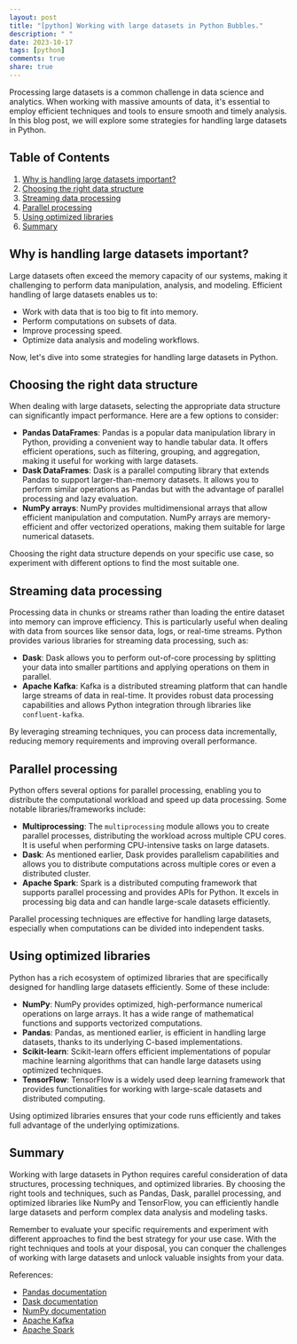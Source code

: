 ```yaml
---
layout: post
title: "[python] Working with large datasets in Python Bubbles."
description: " "
date: 2023-10-17
tags: [python]
comments: true
share: true
---
```


Processing large datasets is a common challenge in data science and analytics. When working with massive amounts of data, it's essential to employ efficient techniques and tools to ensure smooth and timely analysis. In this blog post, we will explore some strategies for handling large datasets in Python.

## Table of Contents

1. [Why is handling large datasets important?](#why-is-handling-large-datasets-important)
2. [Choosing the right data structure](#choosing-the-right-data-structure)
3. [Streaming data processing](#streaming-data-processing)
4. [Parallel processing](#parallel-processing)
5. [Using optimized libraries](#using-optimized-libraries)
6. [Summary](#summary)

## Why is handling large datasets important?

Large datasets often exceed the memory capacity of our systems, making it challenging to perform data manipulation, analysis, and modeling. Efficient handling of large datasets enables us to:

- Work with data that is too big to fit into memory.
- Perform computations on subsets of data.
- Improve processing speed.
- Optimize data analysis and modeling workflows.

Now, let's dive into some strategies for handling large datasets in Python.

## Choosing the right data structure

When dealing with large datasets, selecting the appropriate data structure can significantly impact performance. Here are a few options to consider:

- **Pandas DataFrames**: Pandas is a popular data manipulation library in Python, providing a convenient way to handle tabular data. It offers efficient operations, such as filtering, grouping, and aggregation, making it useful for working with large datasets.
- **Dask DataFrames**: Dask is a parallel computing library that extends Pandas to support larger-than-memory datasets. It allows you to perform similar operations as Pandas but with the advantage of parallel processing and lazy evaluation.
- **NumPy arrays**: NumPy provides multidimensional arrays that allow efficient manipulation and computation. NumPy arrays are memory-efficient and offer vectorized operations, making them suitable for large numerical datasets.

Choosing the right data structure depends on your specific use case, so experiment with different options to find the most suitable one.

## Streaming data processing

Processing data in chunks or streams rather than loading the entire dataset into memory can improve efficiency. This is particularly useful when dealing with data from sources like sensor data, logs, or real-time streams. Python provides various libraries for streaming data processing, such as:

- **Dask**: Dask allows you to perform out-of-core processing by splitting your data into smaller partitions and applying operations on them in parallel.
- **Apache Kafka**: Kafka is a distributed streaming platform that can handle large streams of data in real-time. It provides robust data processing capabilities and allows Python integration through libraries like `confluent-kafka`.

By leveraging streaming techniques, you can process data incrementally, reducing memory requirements and improving overall performance.

## Parallel processing

Python offers several options for parallel processing, enabling you to distribute the computational workload and speed up data processing. Some notable libraries/frameworks include:

- **Multiprocessing**: The `multiprocessing` module allows you to create parallel processes, distributing the workload across multiple CPU cores. It is useful when performing CPU-intensive tasks on large datasets.
- **Dask**: As mentioned earlier, Dask provides parallelism capabilities and allows you to distribute computations across multiple cores or even a distributed cluster.
- **Apache Spark**: Spark is a distributed computing framework that supports parallel processing and provides APIs for Python. It excels in processing big data and can handle large-scale datasets efficiently.

Parallel processing techniques are effective for handling large datasets, especially when computations can be divided into independent tasks.

## Using optimized libraries

Python has a rich ecosystem of optimized libraries that are specifically designed for handling large datasets efficiently. Some of these include:

- **NumPy**: NumPy provides optimized, high-performance numerical operations on large arrays. It has a wide range of mathematical functions and supports vectorized computations.
- **Pandas**: Pandas, as mentioned earlier, is efficient in handling large datasets, thanks to its underlying C-based implementations.
- **Scikit-learn**: Scikit-learn offers efficient implementations of popular machine learning algorithms that can handle large datasets using optimized techniques.
- **TensorFlow**: TensorFlow is a widely used deep learning framework that provides functionalities for working with large-scale datasets and distributed computing.

Using optimized libraries ensures that your code runs efficiently and takes full advantage of the underlying optimizations.

## Summary

Working with large datasets in Python requires careful consideration of data structures, processing techniques, and optimized libraries. By choosing the right tools and techniques, such as Pandas, Dask, parallel processing, and optimized libraries like NumPy and TensorFlow, you can efficiently handle large datasets and perform complex data analysis and modeling tasks.

Remember to evaluate your specific requirements and experiment with different approaches to find the best strategy for your use case. With the right techniques and tools at your disposal, you can conquer the challenges of working with large datasets and unlock valuable insights from your data.

References:
- [Pandas documentation](https://pandas.pydata.org/docs/)
- [Dask documentation](https://docs.dask.org/)
- [NumPy documentation](https://numpy.org/doc/)
- [Apache Kafka](https://kafka.apache.org/)
- [Apache Spark](https://spark.apache.org/)